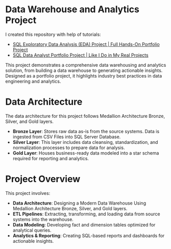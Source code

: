 # Data Warehouse and Analytics Project
I created this repository with help of tutorials:
- [SQL Exploratory Data Analysis (EDA) Project | Full Hands-On Portfolio Project](https://www.youtube.com/watch?v=2jGhQpbzHes)
- [SQL Data Analyst Portfolio Project | Like I Do in My Real Projects](https://www.youtube.com/watch?v=6cJ5Ji8zSDg)

This project demonstrates a comprehensive data warehousing and analytics solution, from building a data warehouse to generating actionable insights. Designed as a portfolio project, it highlights industry best practices in data engineering and analytics.
# Data Architecture
The data architecture for this project follows Medallion Architecture Bronze, Silver, and Gold layers.
- **Bronze Layer**: Stores raw data as-is from the source systems. Data is ingested from CSV Files into SQL Server Database.
- **Silver Layer**: This layer includes data cleansing, standardization, and normalization processes to prepare data for analysis.
- **Gold Layer**: Houses business-ready data modeled into a star schema required for reporting and analytics.
# Project Overview
This project involves:
- **Data Architecture**: Designing a Modern Data Warehouse Using Medallion Architecture Bronze, Silver, and Gold layers.
- **ETL Pipelines**: Extracting, transforming, and loading data from source systems into the warehouse.
- **Data Modeling**: Developing fact and dimension tables optimized for analytical queries.
- **Analytics & Reporting**: Creating SQL-based reports and dashboards for actionable insights.
